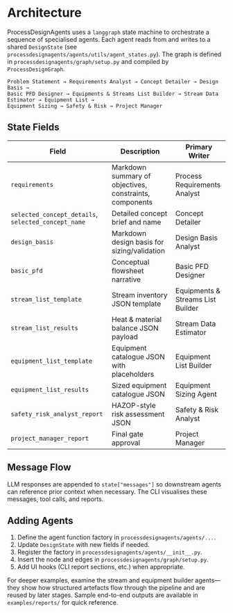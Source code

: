# Architecture

ProcessDesignAgents uses a `langgraph` state machine to orchestrate a sequence of specialised agents. Each agent reads from and writes to a shared `DesignState` (see `processdesignagents/agents/utils/agent_states.py`). The graph is defined in `processdesignagents/graph/setup.py` and compiled by `ProcessDesignGraph`.

```
Problem Statement → Requirements Analyst → Concept Detailer → Design Basis →
Basic PFD Designer → Equipments & Streams List Builder → Stream Data Estimator → Equipment List →
Equipment Sizing → Safety & Risk → Project Manager
```

## State Fields

| Field | Description | Primary Writer |
|-------|-------------|----------------|
| `requirements` | Markdown summary of objectives, constraints, components | Process Requirements Analyst |
| `selected_concept_details`, `selected_concept_name` | Detailed concept brief and name | Concept Detailer |
| `design_basis` | Markdown design basis for sizing/validation | Design Basis Analyst |
| `basic_pfd` | Conceptual flowsheet narrative | Basic PFD Designer |
| `stream_list_template` | Stream inventory JSON template | Equipments & Streams List Builder |
| `stream_list_results` | Heat & material balance JSON payload | Stream Data Estimator |
| `equipment_list_template` | Equipment catalogue JSON with placeholders | Equipment List Builder |
| `equipment_list_results` | Sized equipment catalogue JSON | Equipment Sizing Agent |
| `safety_risk_analyst_report` | HAZOP-style risk assessment JSON | Safety & Risk Analyst |
| `project_manager_report` | Final gate approval | Project Manager |

## Message Flow

LLM responses are appended to `state["messages"]` so downstream agents can reference prior context when necessary. The CLI visualises these messages, tool calls, and reports.

## Adding Agents

1. Define the agent function factory in `processdesignagents/agents/...`.
2. Update `DesignState` with new fields if needed.
3. Register the factory in `processdesignagents/agents/__init__.py`.
4. Insert the node and edges in `processdesignagents/graph/setup.py`.
5. Add UI hooks (CLI report sections, etc.) when appropriate.

For deeper examples, examine the stream and equipment builder agents—they show how structured artefacts flow through the pipeline and are reused by later stages. Sample end-to-end outputs are available in `examples/reports/` for quick reference.
